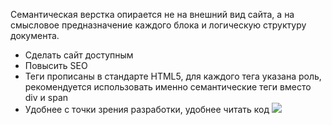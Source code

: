 Семантическая верстка опирается не на внешний вид сайта, а на смысловое предназначение каждого блока и логическую структуру документа.
- Сделать сайт доступным
- Повысить SEO
- Теги прописаны в стандарте HTML5, для каждого тега указана роль, рекомендуется использовать именно семантические теги вместо div и span
- Удобнее с точки зрения разработки, удобнее читать код
![](https://solid-canidae-759.notion.site/image/https%3A%2F%2Fprod-files-secure.s3.us-west-2.amazonaws.com%2F88b5ae27-ae96-47e9-9b3e-04a5469da5df%2F9adda777-3297-4e29-b404-06272a0a0266%2FUntitled.png?table=block&id=145dcd93-9d44-816d-98be-feb8a8471f1f&spaceId=88b5ae27-ae96-47e9-9b3e-04a5469da5df&width=1360&userId=&cache=v2)